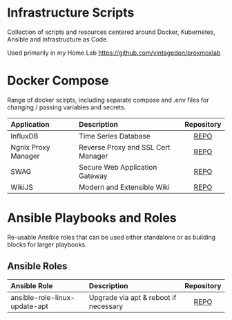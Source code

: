 # Infrastructure Scripts

Collection of scripts and resources centered around Docker, Kubernetes, Ansible and Infrastructure as Code.

Used primarily in my Home Lab https://github.com/vintagedon/proxmoxlab

# Docker Compose

Range of docker scirpts, including separate compose and .env files for changing / passing variables and secrets.

| Application | Description | Repository | 
| :------------------- | :---------------------------------- | :----------: |
| InfluxDB            | Time Series Database               | [REPO](https://github.com/vintagedon/infrastructure-scripting/tree/main/docker-compose/influxdb) |  
| Ngnix Proxy Manager | Reverse Proxy and SSL Cert Manager | [REPO](https://github.com/vintagedon/infrastructure-scripting/tree/main/docker-compose/nginx-proxy-manager-sqlite) |  
| SWAG                | Secure Web Application Gateway     | [REPO](https://github.com/vintagedon/infrastructure-scripting/tree/main/docker-compose/swag) |  
| WikiJS              | Modern and Extensible Wiki         | [REPO](https://github.com/vintagedon/infrastructure-scripting/tree/main/docker-compose/wikijs) |  

# Ansible Playbooks and Roles

Re-usable Ansible roles that can be used either standalone or as building blocks for larger playbooks.

## Ansible Roles

| Ansible Role | Description | Repository | 
| :---------------------------- | :---------------------------------- | :----------: |
| ansible-role-linux-update-apt | Upgrade via apt & reboot if necessary | [REPO](https://github.com/vintagedon/infrastructure-scripting/tree/main/ansible/roles) |
